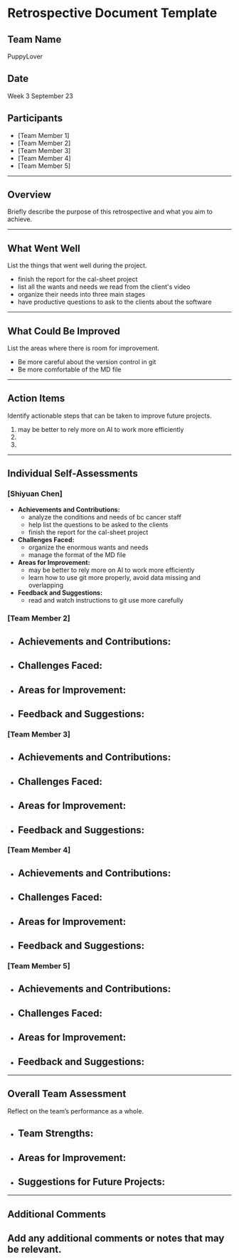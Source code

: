 # Retrospective Document Template

## Team Name
PuppyLover

## Date
Week 3 September 23

## Participants
- [Team Member 1]
- [Team Member 2]
- [Team Member 3]
- [Team Member 4]
- [Team Member 5]

---

## Overview
Briefly describe the purpose of this retrospective and what you aim to achieve.

--- 

## What Went Well
List the things that went well during the project.
- finish the report for the cal-sheet project 
- list all the wants and needs we read from the client's video
- organize their needs into three main stages
- have productive questions to ask to the clients about the software

---

## What Could Be Improved
List the areas where there is room for improvement.
- Be more careful about the version control in git
- Be more comfortable of the MD file

---

## Action Items
Identify actionable steps that can be taken to improve future projects.
1. may be better to rely more on AI to work more efficiently
2. 
3.

---

## Individual Self-Assessments
### [Shiyuan Chen]
- **Achievements and Contributions:**
  - analyze the conditions and needs of bc cancer staff
  - help list the questions to be asked to the clients
  - finish the report for the cal-sheet project
- **Challenges Faced:**
  - organize the enormous wants and needs
  - manage the format of the MD file
- **Areas for Improvement:**
  - may be better to rely more on AI to work more efficiently
  - learn how to use git more properly, avoid data missing and overlapping
- **Feedback and Suggestions:**
  - read and watch instructions to git use more carefully

### [Team Member 2]
- **Achievements and Contributions:**
  -
- **Challenges Faced:**
  -
- **Areas for Improvement:**
  -
- **Feedback and Suggestions:**
  -

### [Team Member 3]
- **Achievements and Contributions:**
  -
- **Challenges Faced:**
  -
- **Areas for Improvement:**
  -
- **Feedback and Suggestions:**
  -

### [Team Member 4]
- **Achievements and Contributions:**
  -
- **Challenges Faced:**
  -
- **Areas for Improvement:**
  -
- **Feedback and Suggestions:**
  -

### [Team Member 5]
- **Achievements and Contributions:**
  -
- **Challenges Faced:**
  -
- **Areas for Improvement:**
  -
- **Feedback and Suggestions:**
  -

---

## Overall Team Assessment
Reflect on the team’s performance as a whole.
- **Team Strengths:**
  -
- **Areas for Improvement:**
  -
- **Suggestions for Future Projects:**
  -

---

## Additional Comments
Add any additional comments or notes that may be relevant.
-
